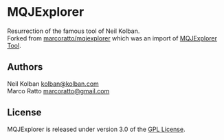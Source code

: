 # MQJExplorer

Resurrection of the famous tool of Neil Kolban.  
Forked from [marcoratto/mqjexplorer](https://github.com/marcoratto/mqjexplorer) which was an import of [MQJExplorer Tool](https://code.google.com/archive/p/mqjexplorer).

## Authors

Neil Kolban <kolban@kolban.com>  
Marco Ratto <marcoratto@gmail.com>

## License

MQJExplorer is released under version 3.0 of the [GPL License](https://www.gnu.org/licenses/gpl-3.0.html).